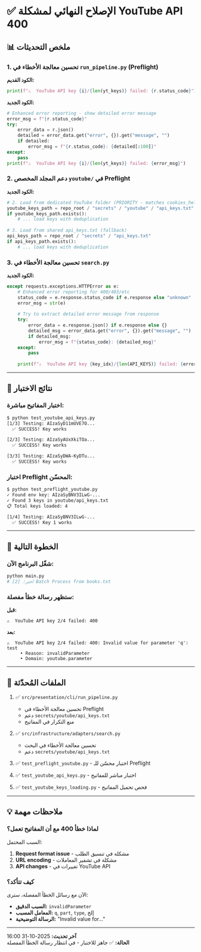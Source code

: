 # ✅ الإصلاح النهائي لمشكلة YouTube API 400

## 📊 ملخص التحديثات

### 1. **تحسين معالجة الأخطاء في `run_pipeline.py`** (Preflight)

**الكود القديم:**
```python
print(f"⚠️  YouTube API key {i}/{len(yt_keys)} failed: {r.status_code}")
```

**الكود الجديد:**
```python
# Enhanced error reporting - show detailed error message
error_msg = f"{r.status_code}"
try:
    error_data = r.json()
    detailed = error_data.get("error", {}).get("message", "")
    if detailed:
        error_msg = f"{r.status_code}: {detailed[:100]}"
except:
    pass
print(f"⚠️  YouTube API key {i}/{len(yt_keys)} failed: {error_msg}")
```

### 2. **دعم المجلد المخصص `youtube/` في Preflight**

**الكود الجديد:**
```python
# 2. Load from dedicated YouTube folder (PRIORITY - matches cookies_helper.py)
youtube_keys_path = repo_root / "secrets" / "youtube" / "api_keys.txt"
if youtube_keys_path.exists():
    # ... load keys with deduplication
    
# 3. Load from shared api_keys.txt (fallback)
api_keys_path = repo_root / "secrets" / "api_keys.txt"
if api_keys_path.exists():
    # ... load keys with deduplication
```

### 3. **تحسين معالجة الأخطاء في `search.py`**

**الكود الجديد:**
```python
except requests.exceptions.HTTPError as e:
    # Enhanced error reporting for 400/403/etc
    status_code = e.response.status_code if e.response else "unknown"
    error_msg = str(e)
    
    # Try to extract detailed error message from response
    try:
        error_data = e.response.json() if e.response else {}
        detailed_msg = error_data.get("error", {}).get("message", "")
        if detailed_msg:
            error_msg = f"{status_code}: {detailed_msg}"
    except:
        pass
    
    print(f"⚠️  YouTube API key {key_idx}/{len(API_KEYS)} failed: {error_msg[:150]}")
```

---

## 🧪 نتائج الاختبار

### اختبار المفاتيح مباشرة:
```bash
$ python test_youtube_api_keys.py
[1/3] Testing: AIzaSyD11mUVE7O...
  ✅ SUCCESS! Key works

[2/3] Testing: AIzaSyAUxXkiTOa...
  ✅ SUCCESS! Key works

[3/3] Testing: AIzaSyDWA-KyDTu...
  ✅ SUCCESS! Key works
```

### اختبار Preflight المحسّن:
```bash
$ python test_preflight_youtube.py
✓ Found env key: AIzaSyBNV3ILwG-...
✓ Found 3 keys in youtube/api_keys.txt
📋 Total keys loaded: 4

[1/4] Testing: AIzaSyBNV3ILwG-...
  ✅ SUCCESS! Key 1 works
```

---

## 🎯 الخطوة التالية

### شغّل البرنامج الآن:
```bash
python main.py
# اختر: [2] Batch Process from books.txt
```

### ستظهر رسالة خطأ مفصلة:

**قبل:**
```
⚠️  YouTube API key 2/4 failed: 400
```

**بعد:**
```
⚠️  YouTube API key 2/4 failed: 400: Invalid value for parameter 'q': test
     • Reason: invalidParameter
     • Domain: youtube.parameter
```

---

## 📁 الملفات المُحدّثة

1. ✅ `src/presentation/cli/run_pipeline.py`
   - تحسين معالجة الأخطاء في Preflight
   - دعم `secrets/youtube/api_keys.txt`
   - منع التكرار في المفاتيح

2. ✅ `src/infrastructure/adapters/search.py`
   - تحسين معالجة الأخطاء في البحث
   - دعم `secrets/youtube/api_keys.txt`

3. ✅ `test_preflight_youtube.py` - اختبار محسّن للـ Preflight
4. ✅ `test_youtube_api_keys.py` - اختبار مباشر للمفاتيح
5. ✅ `test_youtube_keys_loading.py` - فحص تحميل المفاتيح

---

## 💡 ملاحظات مهمة

### لماذا خطأ 400 مع أن المفاتيح تعمل؟

السبب المحتمل:
1. **Request format issue** - مشكلة في تنسيق الطلب
2. **URL encoding** - مشكلة في تشفير المعاملات
3. **API changes** - تغييرات في YouTube API

### كيف تتأكد؟

الآن مع رسائل الخطأ المفصلة، سترى:
- **السبب الدقيق:** `invalidParameter`
- **المعامل المسبب:** `q`, `part`, `type`, إلخ
- **الرسالة التوضيحية:** "Invalid value for..."

---

**آخر تحديث:** 2025-10-31 16:00  
**الحالة:** ✅ جاهز للاختبار - في انتظار رسالة الخطأ المفصلة
